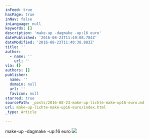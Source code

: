 ```yaml
---
inFeed: true
hasPage: true
inNav: false
inLanguage: null
keywords: []
description: 'make-up -dagmake -up:16 euro'
datePublished: '2016-08-23T11:49:08.784Z'
dateModified: '2016-08-23T11:40:38.883Z'
title: ''
author:
  - name: ''
    url: ''
via: {}
authors: []
publisher:
  name: ''
  domain: null
  url: ''
  favicon: null
starred: true
sourcePath: _posts/2016-08-23-make-up-lichte-make-up16-euro.md
url: make-up-lichte-make-up16-euro/index.html
_type: Article

---
```

make-up -dagmake -up:16 euro
![](https://imgflo.herokuapp.com/graph/vahj1ThiexotieMo/eb571f024f5a8ef8e2748180a2e064ac/croprotate.jpg?cropheight=5313&cropwidth=4983&degrees=0&input=https%3A%2F%2Fthe-grid-user-content.s3-us-west-2.amazonaws.com%2F2f2255cb-e089-4d32-8b30-8a5951d34f3f.jpg&x=208&y=0)
